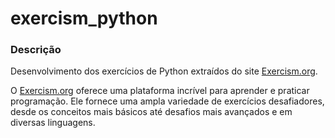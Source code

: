 # exercism_python

### Descrição
  Desenvolvimento dos exercícios de Python extraídos do site [Exercism.org](https://exercism.org/tracks/python).
  
  O [Exercism.org](https://exercism.org/tracks/python) oferece uma plataforma incrível para aprender e praticar programação. 
  Ele fornece uma ampla variedade de exercícios desafiadores, desde os conceitos mais básicos até desafios mais avançados e em diversas linguagens.

